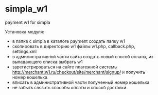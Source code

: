 simpla_w1
=========

payment w1 for simpla

Установка модуля: 
- в папке с simpla в каталоге payment создать папку w1
- скопировать в директорию w1 файлы w1.php, callback.php, settings.xml
- в административной части сайта создать новый способ оплаты, из выпадающего списка выбрать w1
- зарегистрироваться на сайте платежной системы http://merchant.w1.ru/checkout/site/merchant/signup/ и получить номер кошелька.
- вписать в административной части полученный номер кошелька
- не забыть связать способы оплаты и способ доставки
